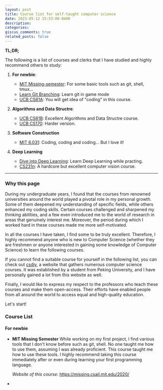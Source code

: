 ```yaml
---
layout: post
title: Course list for self-taught computer science
date: 2023-05-12 15:53:00-0400
description:
categories:
giscus_comments: true
related_posts: false
---
```


**TL;DR;**

The following is a list of courses and clerks that I have studied and highly recommend others to study:

1. **For newbie**:

   - [MIT Missing-semester](https://missing.csail.mit.edu/2020/): For some basic tools such as git, shell, tmux...
   - [Learn Git Branching](https://learngitbranching.js.org): Learn git in game mode
   - [UCB CS61A](https://inst.eecs.berkeley.edu/~cs61a/su20/): You will get idea of "coding" in this course.

2. **Algorithms and Data Structre**:
   - [UCB CS61B](https://sp18.datastructur.es/): Excellent Algorithms and Data Structre course.
   - [UCB CS170](https://cs170.org/): Harder version.
3. **Software Construction**

   - [MIT 6.031](https://web.mit.edu/6.031/www/sp21/): Coding, coding and coding... But I love it!

4. **Deep Learning**
   - [Dive into Deep Learning](): Learn Deep Learning while practing.
   - [CS231n](): A hardcore but excellent computer vision course.

<!-- 1. **Book**: Dive into deep Learning
1. **CMU**: CSAPP
2. **MIT**: 6.031-Software Construction, Missing-semester
3. **Standford**: CS231n
4. **UCB**: CS61a, CS61b, CS170 -->

---

### Why this page

During my undergraduate years, I found that the courses from renowned universities around the world played a pivotal role in my personal growth. Some of them deepened my understanding of specific fields, while others enhanced my coding skills. Certain courses challenged and sharpened my thinking abilities, and a few even introduced me to the world of research in areas that genuinely interest me. Moreover, the period during which I worked hard in these courses made me more self-motivated.

In all the courses I have taken, I find some to be truly excellent. Therefore, I highly recommend anyone who is new to Computer Science (whether they are freshmen or anyone interested in gaining some knowledge of Computer Science) to learn the following courses.

If you cannot find a suitable course for yourself in the following list, you can check out [csdiy](https://csdiy.wiki), a website that gathers numerous computer science courses. It was established by a student from Peking University, and I have personally gained a lot from this website as well.

Finally, I would like to express my respect to the professors who teach these courses and make them open-access. Their efforts have enabled people from all around the world to access equal and high-quality education.

Let's start!

### Course List

#### For newbie

- **MIT Missing Semester**
  While working on my first project, I find various tools that I don't know before such as git, shell. No one taught me how to use them, assuming I was already proficient. This course taught me how to use these tools. I highly recommend taking this course immediately after or even during learning your first programming language.

  _Website of this course_: https://missing.csail.mit.edu/2020/

-
